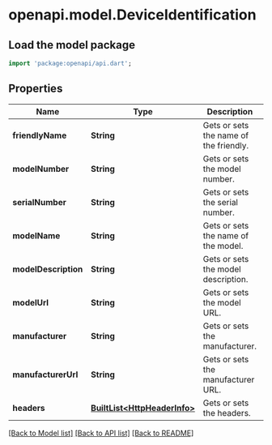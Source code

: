 # openapi.model.DeviceIdentification

## Load the model package
```dart
import 'package:openapi/api.dart';
```

## Properties
Name | Type | Description | Notes
------------ | ------------- | ------------- | -------------
**friendlyName** | **String** | Gets or sets the name of the friendly. | [optional] 
**modelNumber** | **String** | Gets or sets the model number. | [optional] 
**serialNumber** | **String** | Gets or sets the serial number. | [optional] 
**modelName** | **String** | Gets or sets the name of the model. | [optional] 
**modelDescription** | **String** | Gets or sets the model description. | [optional] 
**modelUrl** | **String** | Gets or sets the model URL. | [optional] 
**manufacturer** | **String** | Gets or sets the manufacturer. | [optional] 
**manufacturerUrl** | **String** | Gets or sets the manufacturer URL. | [optional] 
**headers** | [**BuiltList&lt;HttpHeaderInfo&gt;**](HttpHeaderInfo.md) | Gets or sets the headers. | [optional] 

[[Back to Model list]](../README.md#documentation-for-models) [[Back to API list]](../README.md#documentation-for-api-endpoints) [[Back to README]](../README.md)


